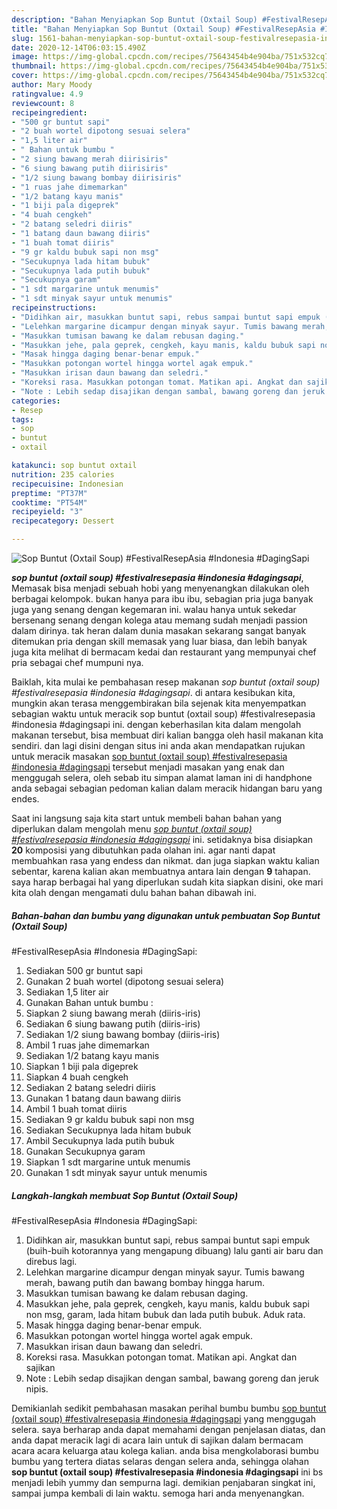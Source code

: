 ```yaml
---
description: "Bahan Menyiapkan Sop Buntut (Oxtail Soup) #FestivalResepAsia #Indonesia #DagingSapi yang Enak Banget"
title: "Bahan Menyiapkan Sop Buntut (Oxtail Soup) #FestivalResepAsia #Indonesia #DagingSapi yang Enak Banget"
slug: 1561-bahan-menyiapkan-sop-buntut-oxtail-soup-festivalresepasia-indonesia-dagingsapi-yang-enak-banget
date: 2020-12-14T06:03:15.490Z
image: https://img-global.cpcdn.com/recipes/75643454b4e904ba/751x532cq70/sop-buntut-oxtail-soup-festivalresepasia-indonesia-dagingsapi-foto-resep-utama.jpg
thumbnail: https://img-global.cpcdn.com/recipes/75643454b4e904ba/751x532cq70/sop-buntut-oxtail-soup-festivalresepasia-indonesia-dagingsapi-foto-resep-utama.jpg
cover: https://img-global.cpcdn.com/recipes/75643454b4e904ba/751x532cq70/sop-buntut-oxtail-soup-festivalresepasia-indonesia-dagingsapi-foto-resep-utama.jpg
author: Mary Moody
ratingvalue: 4.9
reviewcount: 8
recipeingredient:
- "500 gr buntut sapi"
- "2 buah wortel dipotong sesuai selera"
- "1,5 liter air"
- " Bahan untuk bumbu "
- "2 siung bawang merah diirisiris"
- "6 siung bawang putih diirisiris"
- "1/2 siung bawang bombay diirisiris"
- "1 ruas jahe dimemarkan"
- "1/2 batang kayu manis"
- "1 biji pala digeprek"
- "4 buah cengkeh"
- "2 batang seledri diiris"
- "1 batang daun bawang diiris"
- "1 buah tomat diiris"
- "9 gr kaldu bubuk sapi non msg"
- "Secukupnya lada hitam bubuk"
- "Secukupnya lada putih bubuk"
- "Secukupnya garam"
- "1 sdt margarine untuk menumis"
- "1 sdt minyak sayur untuk menumis"
recipeinstructions:
- "Didihkan air, masukkan buntut sapi, rebus sampai buntut sapi empuk (buih-buih kotorannya yang mengapung dibuang) lalu ganti air baru dan direbus lagi."
- "Lelehkan margarine dicampur dengan minyak sayur. Tumis bawang merah, bawang putih dan bawang bombay hingga harum."
- "Masukkan tumisan bawang ke dalam rebusan daging."
- "Masukkan jehe, pala geprek, cengkeh, kayu manis, kaldu bubuk sapi non msg, garam, lada hitam bubuk dan lada putih bubuk. Aduk rata."
- "Masak hingga daging benar-benar empuk."
- "Masukkan potongan wortel hingga wortel agak empuk."
- "Masukkan irisan daun bawang dan seledri."
- "Koreksi rasa. Masukkan potongan tomat. Matikan api. Angkat dan sajikan"
- "Note : Lebih sedap disajikan dengan sambal, bawang goreng dan jeruk nipis."
categories:
- Resep
tags:
- sop
- buntut
- oxtail

katakunci: sop buntut oxtail 
nutrition: 235 calories
recipecuisine: Indonesian
preptime: "PT37M"
cooktime: "PT54M"
recipeyield: "3"
recipecategory: Dessert

---
```



![Sop Buntut (Oxtail Soup)
#FestivalResepAsia #Indonesia #DagingSapi](https://img-global.cpcdn.com/recipes/75643454b4e904ba/751x532cq70/sop-buntut-oxtail-soup-festivalresepasia-indonesia-dagingsapi-foto-resep-utama.jpg)

<b><i>sop buntut (oxtail soup)
#festivalresepasia #indonesia #dagingsapi</i></b>, Memasak bisa menjadi sebuah hobi yang menyenangkan dilakukan oleh berbagai kelompok. bukan hanya para ibu ibu, sebagian pria juga banyak juga yang senang dengan kegemaran ini. walau hanya untuk sekedar bersenang senang dengan kolega atau memang sudah menjadi passion dalam dirinya. tak heran dalam dunia masakan sekarang sangat banyak ditemukan pria dengan skill memasak yang luar biasa, dan lebih banyak juga kita melihat di bermacam kedai dan restaurant yang mempunyai chef pria sebagai chef mumpuni nya.

Baiklah, kita mulai ke pembahasan resep makanan <i>sop buntut (oxtail soup)
#festivalresepasia #indonesia #dagingsapi</i>. di antara kesibukan kita, mungkin akan terasa menggembirakan bila sejenak kita menyempatkan sebagian waktu untuk meracik sop buntut (oxtail soup)
#festivalresepasia #indonesia #dagingsapi ini. dengan keberhasilan kita dalam mengolah makanan tersebut, bisa membuat diri kalian bangga oleh hasil makanan kita sendiri. dan lagi disini dengan situs ini anda akan mendapatkan rujukan untuk meracik masakan <u>sop buntut (oxtail soup)
#festivalresepasia #indonesia #dagingsapi</u> tersebut menjadi masakan yang enak dan menggugah selera, oleh sebab itu simpan alamat laman ini di handphone anda sebagai sebagian pedoman kalian dalam meracik hidangan baru yang endes.




Saat ini langsung saja kita start untuk membeli bahan bahan yang diperlukan dalam mengolah menu <u><i>sop buntut (oxtail soup)
#festivalresepasia #indonesia #dagingsapi</i></u> ini. setidaknya bisa disiapkan <b>20</b> komposisi yang dibutuhkan pada olahan ini. agar nanti dapat membuahkan rasa yang endess dan nikmat. dan juga siapkan waktu kalian sebentar, karena kalian akan membuatnya antara lain dengan <b>9</b> tahapan. saya harap berbagai hal yang diperlukan sudah kita siapkan disini, oke mari kita olah dengan mengamati dulu bahan bahan dibawah ini.

<!--inarticleads1-->

##### Bahan-bahan dan bumbu yang digunakan untuk pembuatan Sop Buntut (Oxtail Soup)
#FestivalResepAsia #Indonesia #DagingSapi:

1. Sediakan 500 gr buntut sapi
1. Gunakan 2 buah wortel (dipotong sesuai selera)
1. Sediakan 1,5 liter air
1. Gunakan  Bahan untuk bumbu :
1. Siapkan 2 siung bawang merah (diiris-iris)
1. Sediakan 6 siung bawang putih (diiris-iris)
1. Sediakan 1/2 siung bawang bombay (diiris-iris)
1. Ambil 1 ruas jahe dimemarkan
1. Sediakan 1/2 batang kayu manis
1. Siapkan 1 biji pala digeprek
1. Siapkan 4 buah cengkeh
1. Sediakan 2 batang seledri diiris
1. Gunakan 1 batang daun bawang diiris
1. Ambil 1 buah tomat diiris
1. Sediakan 9 gr kaldu bubuk sapi non msg
1. Sediakan Secukupnya lada hitam bubuk
1. Ambil Secukupnya lada putih bubuk
1. Gunakan Secukupnya garam
1. Siapkan 1 sdt margarine untuk menumis
1. Gunakan 1 sdt minyak sayur untuk menumis




<!--inarticleads2-->

##### Langkah-langkah membuat Sop Buntut (Oxtail Soup)
#FestivalResepAsia #Indonesia #DagingSapi:

1. Didihkan air, masukkan buntut sapi, rebus sampai buntut sapi empuk (buih-buih kotorannya yang mengapung dibuang) lalu ganti air baru dan direbus lagi.
1. Lelehkan margarine dicampur dengan minyak sayur. Tumis bawang merah, bawang putih dan bawang bombay hingga harum.
1. Masukkan tumisan bawang ke dalam rebusan daging.
1. Masukkan jehe, pala geprek, cengkeh, kayu manis, kaldu bubuk sapi non msg, garam, lada hitam bubuk dan lada putih bubuk. Aduk rata.
1. Masak hingga daging benar-benar empuk.
1. Masukkan potongan wortel hingga wortel agak empuk.
1. Masukkan irisan daun bawang dan seledri.
1. Koreksi rasa. Masukkan potongan tomat. Matikan api. Angkat dan sajikan
1. Note : Lebih sedap disajikan dengan sambal, bawang goreng dan jeruk nipis.




Demikianlah sedikit pembahasan masakan perihal bumbu bumbu <u>sop buntut (oxtail soup)
#festivalresepasia #indonesia #dagingsapi</u> yang menggugah selera. saya berharap anda dapat memahami dengan penjelasan diatas, dan anda dapat meracik lagi di acara lain untuk di sajikan dalam bermacam acara acara keluarga atau kolega kalian. anda bisa mengkolaborasi bumbu bumbu yang tertera diatas selaras dengan selera anda, sehingga olahan <b>sop buntut (oxtail soup)
#festivalresepasia #indonesia #dagingsapi</b> ini bs menjadi lebih yummy dan sempurna lagi. demikian penjabaran singkat ini, sampai jumpa kembali di lain waktu. semoga hari anda menyenangkan.
